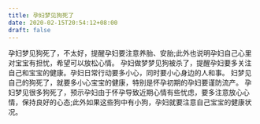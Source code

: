 ```yaml
---
title: 孕妇梦见狗死了
date: 2020-02-15T20:54:12+08:00
draft: false
---
```


孕妇梦见狗死了，不太好，提醒孕妇要注意养胎、安胎;此外也说明孕妇自己心里对宝宝有担忧，希望可以放松心情。
孕妇做梦梦见狗被杀了，提醒孕妇要多关注自己和宝宝的健康。孕妇日常行动要多小心，同时要小心身边的人和事。
妇梦见自己的狗死了，就要多小心宝宝的健康，特别是怀孕初期的孕妇要谨防流产。
孕妇梦见很多狗死了，预示孕妇由于怀孕导致近期心情有些忧虑，要多注意放心心情，保持良好的心态;此外如果这些狗中有小狗，孕妇就要注意自己宝宝的健康状况。